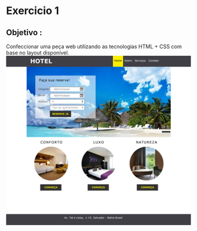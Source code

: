 # Exercicio 1

## Objetivo :

Confeccionar uma peça web utilizando as tecnologias HTML + CSS com base no layout disponível. ![Alt text](./_layout_01.png)

